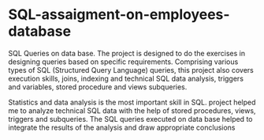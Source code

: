 # SQL-assaigment-on-employees-database

 SQL Queries on data base. The project is designed to do the exercises in designing queries based on specific requirements. Comprising various types of SQL (Structured Query Language) queries, this project also covers execution skills, joins, indexing and technical SQL data analysis, triggers and variables, stored procedure and views subqueries.

 Statistics and data analysis is the most important skill in SQL. project helped me to analyze technical SQL data with the help of stored procedures, views, triggers and subqueries. The SQL queries executed on data base helped to integrate the results of the analysis and draw appropriate conclusions

